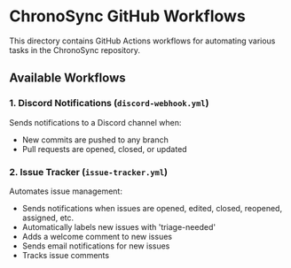 # ChronoSync GitHub Workflows

This directory contains GitHub Actions workflows for automating various tasks in the ChronoSync repository.

## Available Workflows

### 1. Discord Notifications (`discord-webhook.yml`)

Sends notifications to a Discord channel when:
- New commits are pushed to any branch
- Pull requests are opened, closed, or updated

### 2. Issue Tracker (`issue-tracker.yml`)

Automates issue management:
- Sends notifications when issues are opened, edited, closed, reopened, assigned, etc.
- Automatically labels new issues with 'triage-needed'
- Adds a welcome comment to new issues
- Sends email notifications for new issues
- Tracks issue comments
